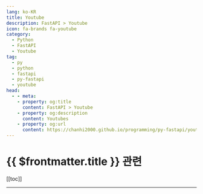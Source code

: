 ```yaml
---
lang: ko-KR
title: Youtube
description: FastAPI > Youtube
icon: fa-brands fa-youtube
category:
  - Python
  - FastAPI
  - Youtube
tag:
  - py
  - python
  - fastapi
  - py-fastapi
  - youtube
head:
  - - meta:
    - property: og:title
      content: FastAPI > Youtube
    - property: og:description
      content: Youtubes
    - property: og:url
      content: https://chanhi2000.github.io/programming/py-fastapi/youtube.html
---
```


# {{ $frontmatter.title }} 관련

[[toc]]

---

<MyYouTubeItems jsonName="yu-codingwithroby" /><!-- Eric Roby -->

<TagLinks />